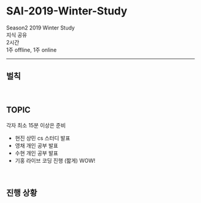# SAI-2019-Winter-Study
Season2 2019 Winter Study <br>
지식 공유 <br>
2시간 <br>
1주 offline, 1주 online <br>

<hr>

## 벌칙

<br>

## TOPIC

각자 최소 15분 이상은 준비

- 현진 상민 cs 스터디 발표
- 영채 개인 공부 발표
- 수현 개인 공부 발표 
- 기홍 라이브 코딩 진행 (짧게) WOW!

<br>

## 진행 상황

<br>
